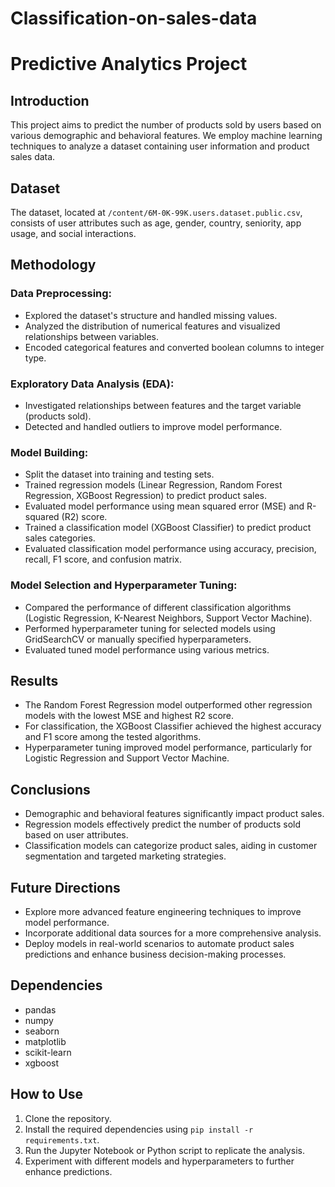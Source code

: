 # Classification-on-sales-data
# Predictive Analytics Project

## Introduction

This project aims to predict the number of products sold by users based on various demographic and behavioral features. We employ machine learning techniques to analyze a dataset containing user information and product sales data.

## Dataset

The dataset, located at `/content/6M-0K-99K.users.dataset.public.csv`, consists of user attributes such as age, gender, country, seniority, app usage, and social interactions.

## Methodology

### Data Preprocessing:

- Explored the dataset's structure and handled missing values.
- Analyzed the distribution of numerical features and visualized relationships between variables.
- Encoded categorical features and converted boolean columns to integer type.

### Exploratory Data Analysis (EDA):

- Investigated relationships between features and the target variable (products sold).
- Detected and handled outliers to improve model performance.

### Model Building:

- Split the dataset into training and testing sets.
- Trained regression models (Linear Regression, Random Forest Regression, XGBoost Regression) to predict product sales.
- Evaluated model performance using mean squared error (MSE) and R-squared (R2) score.
- Trained a classification model (XGBoost Classifier) to predict product sales categories.
- Evaluated classification model performance using accuracy, precision, recall, F1 score, and confusion matrix.

### Model Selection and Hyperparameter Tuning:

- Compared the performance of different classification algorithms (Logistic Regression, K-Nearest Neighbors, Support Vector Machine).
- Performed hyperparameter tuning for selected models using GridSearchCV or manually specified hyperparameters.
- Evaluated tuned model performance using various metrics.

## Results

- The Random Forest Regression model outperformed other regression models with the lowest MSE and highest R2 score.
- For classification, the XGBoost Classifier achieved the highest accuracy and F1 score among the tested algorithms.
- Hyperparameter tuning improved model performance, particularly for Logistic Regression and Support Vector Machine.

## Conclusions

- Demographic and behavioral features significantly impact product sales.
- Regression models effectively predict the number of products sold based on user attributes.
- Classification models can categorize product sales, aiding in customer segmentation and targeted marketing strategies.

## Future Directions

- Explore more advanced feature engineering techniques to improve model performance.
- Incorporate additional data sources for a more comprehensive analysis.
- Deploy models in real-world scenarios to automate product sales predictions and enhance business decision-making processes.

## Dependencies

- pandas
- numpy
- seaborn
- matplotlib
- scikit-learn
- xgboost

## How to Use

1. Clone the repository.
2. Install the required dependencies using `pip install -r requirements.txt`.
3. Run the Jupyter Notebook or Python script to replicate the analysis.
4. Experiment with different models and hyperparameters to further enhance predictions.

